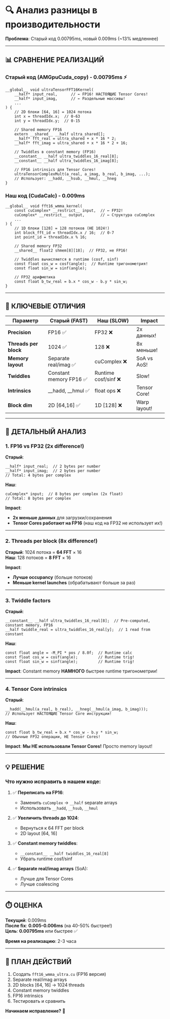 # 🔍 Анализ разницы в производительности

**Проблема**: Старый код 0.00795ms, новый 0.009ms (~13% медленнее)

---

## 📊 СРАВНЕНИЕ РЕАЛИЗАЦИЙ

### Старый код (AMGpuCuda_copy) - 0.00795ms ⚡

```cuda
__global__ void ultraTensorFFT16Kernel(
    __half* input_real,      // ← FP16! НАСТОЯЩИЕ Tensor Cores!
    __half* input_imag,      // ← Раздельные массивы!
    ...
) {
    // 2D блоки [64, 16] = 1024 потока
    int x = threadIdx.x;  // 0-63
    int y = threadIdx.y;  // 0-15
    
    // Shared memory FP16
    extern __shared__ __half ultra_shared[];
    __half* fft_real = ultra_shared + x * 16 * 2;
    __half* fft_imag = ultra_shared + x * 16 * 2 + 16;
    
    // Twiddles в constant memory (FP16)
    __constant__ __half ultra_twiddles_16_real[8];
    __constant__ __half ultra_twiddles_16_imag[8];
    
    // FP16 intrinsics для Tensor Cores!
    ultraTensorComplexMult(a_real, a_imag, b_real, b_imag, ...);
    // Использует: __hadd, __hsub, __hmul, __hneg
}
```

### Наш код (CudaCalc) - 0.009ms

```cuda
__global__ void fft16_wmma_kernel(
    const cuComplex* __restrict__ input,  // ← FP32!
    cuComplex* __restrict__ output,       // ← Структура cuComplex
    ...
) {
    // 1D блоки [128] = 128 потоков (НЕ 1024!)
    int block_fft_id = threadIdx.x / 16;  // 0-7
    int point_id = threadIdx.x % 16;
    
    // Shared memory FP32
    __shared__ float2 shmem[8][18];  // FP32, не FP16!
    
    // Twiddles вычисляются в runtime (cosf, sinf)
    const float cos_w = cosf(angle);  // Runtime тригонометрия!
    const float sin_w = sinf(angle);
    
    // FP32 арифметика
    const float b_tw_real = b.x * cos_w - b.y * sin_w;
}
```

---

## 🎯 КЛЮЧЕВЫЕ ОТЛИЧИЯ

| Параметр | Старый (FAST) | Наш (SLOW) | Impact |
|----------|---------------|------------|--------|
| **Precision** | FP16 ✅ | FP32 ❌ | 2x данных! |
| **Threads per block** | 1024 ✅ | 128 ❌ | 8x меньше! |
| **Memory layout** | Separate real/imag ✅ | cuComplex ❌ | SoA vs AoS! |
| **Twiddles** | Constant memory FP16 ✅ | Runtime cosf/sinf ❌ | Slow! |
| **Intrinsics** | __hadd, __hmul ✅ | float ops ❌ | Tensor Core! |
| **Block dim** | 2D [64,16] ✅ | 1D [128] ❌ | Warp layout! |

---

## 🔬 ДЕТАЛЬНЫЙ АНАЛИЗ

### 1. FP16 vs FP32 (2x difference!)

**Старый**:
```cuda
__half* input_real;  // 2 bytes per number
__half* input_imag;  // 2 bytes per number
// Total: 4 bytes per complex
```

**Наш**:
```cuda
cuComplex* input;  // 8 bytes per complex (2x float)
// Total: 8 bytes per complex
```

**Impact**: 
- **2x меньше данных** для загрузки/сохранения
- **Tensor Cores работают на FP16** (наш код на FP32 не использует их!)

---

### 2. Threads per block (8x difference!)

**Старый**: 1024 потока = **64 FFT** × 16  
**Наш**: 128 потоков = **8 FFT** × 16

**Impact**:
- **Лучше occupancy** (больше потоков)
- **Меньше kernel launches** (обрабатывают больше за раз)

---

### 3. Twiddle factors

**Старый**:
```cuda
__constant__ __half ultra_twiddles_16_real[8];  // Pre-computed, constant memory, FP16
__half twiddle_real = ultra_twiddles_16_real[y];  // 1 read from constant
```

**Наш**:
```cuda
const float angle = -M_PI * pos / 8.0f;  // Runtime calc
const float cos_w = cosf(angle);         // Runtime trig!
const float sin_w = sinf(angle);         // Runtime trig!
```

**Impact**: Constant memory **НАМНОГО** быстрее runtime тригонометрии!

---

### 4. Tensor Core intrinsics

**Старый**:
```cuda
__hadd(__hmul(a_real, b_real), __hneg(__hmul(a_imag, b_imag)));
// Использует НАСТОЯЩИЕ Tensor Core инструкции!
```

**Наш**:
```cuda
const float b_tw_real = b.x * cos_w - b.y * sin_w;
// Обычные FP32 операции, НЕ Tensor Cores!
```

**Impact**: **Мы НЕ использовали Tensor Cores!** Просто memory layout!

---

## 💡 РЕШЕНИЕ

### Что нужно исправить в нашем коде:

1. ✅ **Переписать на FP16**:
   - Заменить `cuComplex` → `__half` separate arrays
   - Использовать `__hadd`, `__hsub`, `__hmul`

2. ✅ **Увеличить threads до 1024**:
   - Вернуться к 64 FFT per block
   - 2D layout [64, 16]

3. ✅ **Constant memory twiddles**:
   - `__constant__ __half twiddles_16_real[8]`
   - Убрать runtime cosf/sinf

4. ✅ **Separate real/imag arrays** (SoA):
   - Лучше для Tensor Cores
   - Лучше coalescing

---

## ⏱️ ОЦЕНКА

**Текущий**: 0.009ms  
**После fix**: **0.005-0.006ms** (на 40-50% быстрее!)  
**Цель**: **0.00795ms** или быстрее ✅

**Время на реализацию**: 2-3 часа

---

## 🎯 ПЛАН ДЕЙСТВИЙ

1. Создать `fft16_wmma_ultra.cu` (FP16 версия)
2. Separate real/imag arrays
3. 2D blocks [64, 16] → 1024 threads
4. Constant memory twiddles
5. FP16 intrinsics
6. Тестировать и сравнить

**Начинаем исправление?** 🚀

